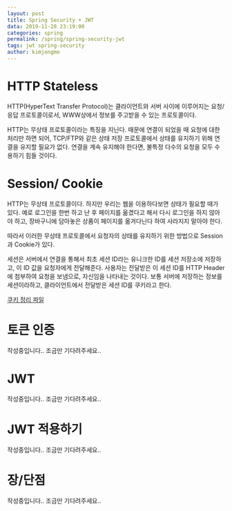 ```yaml
---
layout: post
title: Spring Security + JWT 
data: 2019-11-28 23:19:00
categories: spring
permalink: /spring/spring-security-jwt
tags: jwt spring-security
author: kimjongmo
---
```




# HTTP Stateless

HTTP(HyperText Transfer Protocol)는 클라이언트와 서버 사이에 이루어지는 요청/응답 프로토콜이로서, WWW상에서 정보를 주고받을 수 있는 프로토콜이다.

HTTP는 무상태 프로토콜이라는 특징을 지닌다. 때문에 연결이 되었을 때 요청에 대한 처리만 하면 되어, TCP/FTP와 같은 상태 저장 프로토콜에서 상태를 유지하기 위해 연결을 유지할 필요가 없다. 연결을 계속 유지해야 한다면, 불특정 다수의 요청을 모두 수용하기 힘들 것이다.

# Session/ Cookie

HTTP는 무상태 프로토콜이다. 하지만 우리는 웹을 이용하다보면 상태가 필요할 때가 있다. 예로 로그인을 한번 하고 난 후 페이지를 옮겼다고 해서 다시 로그인을 하지 않아야 하고, 장바구니에 담아놓은 상품이 페이지를 옮겨다닌다 하여 사라지지 말아야 한다.

따라서 이러한 무상태 프로토콜에서 요청자의 상태를 유지하기 위한 방법으로 Session과 Cookie가 있다. 

세션은 서버에서 연결을 통해서 최초 세션 ID라는 유니크한 ID를 세션 저장소에 저장하고, 이 ID 값을 요청자에게 전달해준다. 사용자는 전달받은 이 세션 ID를 HTTP Header에 첨부하여 요청을 보냄으로, 자신임을 나타내는 것이다. 보통 서버에 저장하는 정보를 세션이라하고, 클라이언트에서 전달받은 세션 ID를 쿠키라고 한다.

[쿠키 정리 파일](https://monny.tistory.com/160?category=658835) 





# 토큰 인증

작성중입니다.. 조금만 기다려주세요..

# JWT

작성중입니다.. 조금만 기다려주세요..

# JWT 적용하기

작성중입니다.. 조금만 기다려주세요..

# 장/단점

작성중입니다.. 조금만 기다려주세요..
